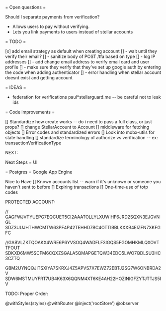 = Open questions =

Should I separate payments from verification?

* Allows users to pay without verifying.
* Lets you link payments to users instead of stellar accounts

= TODO =

[x] add email strategy as default when creating account
[] - wait until they verify their email?
[] - sanitize body of POST /tfa based on type
[] - log IP addresses
[] - add change email address to verify email card and user profile
[] - make sure they verify that they've set up google auth by entering the code when adding authenticator
[] - error handling when stellar account doesnt exist and getting account

= IDEAS =

* federation for verifications paul\*stellarguard.me -- be careful not to leak ids

= Code improvements =

[] Standardize how create works -- do i need to pass a full class, or just props?
[] change StellarAccount to Account
[] middleware for fetching objects
[] Error codes and standardized errors
[] Look into mobx-utils for state handling
[] standardize terminology of authorize vs verification -- ex: transactionVerificationType

NEXT:

Next Steps
= UI

= Postgres
= Google App Engine

Nice to Have
[] Known accounts list -- warn if it's unknown or someone you haven't sent to before
[] Expiring transactions
[] One-time-use of totp codes

PROTECTED ACCOUNT:

// GAGFWJVTYUEPG7EQCUET5CI2AAATOLLYLXUWIHF6JRD2SQXN3EJGVNGL SDZ3UUJHTHWCMTW63PF4P42TEHHD7BC4OTTIBBLKXXB4EIZFN7XKFGFC

//GABVLZKTQOAKX4WRE6P6YVSOQ4WADFLF3IGQS5FGOMHKMLQXOVTTFOUT
SDKXD6MW5SCFM6CQXZSGALA5QMAPGETQW34EDO5LWO7QDLSU3HC3CZTQ

GBM2UYNQQJITSXIYA7SKRXJ4Z5APVS7X7EWZ72EBTJ2SG7W6ONBRDA2V
SDW6MSTMUYFRT7UB4K63X6QQNM4XT6KE4AH22HOZINIGFZYTJTTJS5IV

TODO:
Proper Order:

@withStyles(styles)
@withRouter
@inject('rootStore')
@observer
